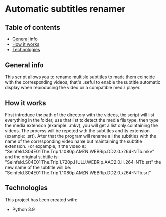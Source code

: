 # Automatic subtitles renamer

## Table of contents
* [General info](#general-info)
* [How it works](#how-it-works)
* [Technologies](#technologies)

## General info
This script allows you to rename multiple subtitles to made them coincide with the corresponding videos, that's useful to enable the subtitle automatic display when reproducing the video on a compatible media player.

## How it works
First introduce the path of the directory with the videos, the script will list everything in the folder, use that list to detect the media file type, then type the media extension (example: .mkv), you will get a list only cointaining the videos. The process will be repeted with the subtitles and its extension (example: .srt).
After that the program will rename all the subtitles with the name of the corresponding video name but maintaining the subtitle extension.
For expample, if the video is: "Seinfeld.S04E01.The.Trip.1.1080p.AMZN.WEBRip.DD2.0.x264-NTb.mkv" and the original subtitle is: "Seinfeld.S04E01.The.Trip.1.720p.HULU.WEBRip.AAC2.0.H.264-NTb.srt" the new name of the subtitle will be: "Seinfeld.S04E01.The.Trip.1.1080p.AMZN.WEBRip.DD2.0.x264-NTb.srt"

## Technologies
This project has been created with:
* Python 3.9
